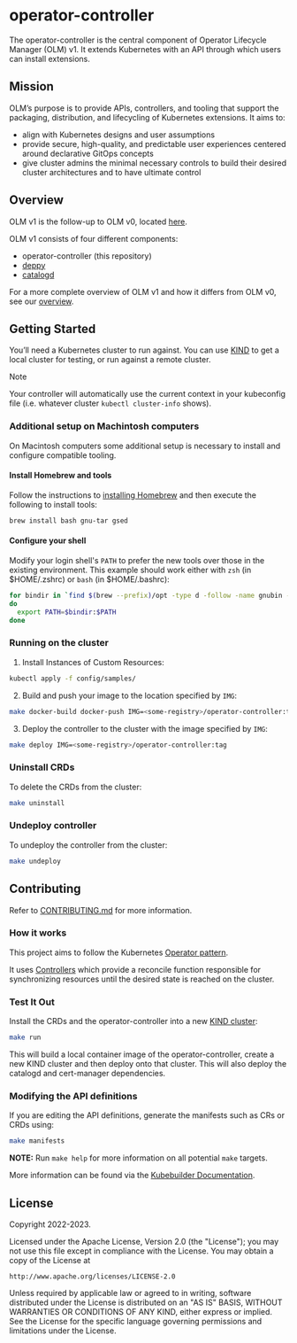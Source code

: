 # operator-controller
The operator-controller is the central component of Operator Lifecycle Manager (OLM) v1.
It extends Kubernetes with an API through which users can install extensions.


## Mission

OLM’s purpose is to provide APIs, controllers, and tooling that support the packaging, distribution, and lifecycling of Kubernetes extensions. It aims to:
- align with Kubernetes designs and user assumptions
- provide secure, high-quality, and predictable user experiences centered around declarative GitOps concepts
- give cluster admins the minimal necessary controls to build their desired cluster architectures and to have ultimate control

## Overview

OLM v1 is the follow-up to OLM v0, located [here](https://github.com/operator-framework/operator-lifecycle-manager).

OLM v1 consists of four different components:
* operator-controller (this repository)
* [deppy](https://github.com/operator-framework/deppy)
* [catalogd](https://github.com/operator-framework/catalogd)

For a more complete overview of OLM v1 and how it differs from OLM v0, see our [overview](./docs/olmv1_overview.md).

## Getting Started
You’ll need a Kubernetes cluster to run against. You can use [KIND](https://sigs.k8s.io/kind) to get a local cluster for testing, or run against a remote cluster.

> [!NOTE] 
> Your controller will automatically use the current context in your kubeconfig file (i.e. whatever cluster `kubectl cluster-info` shows).

### Additional setup on Machintosh computers
On Macintosh computers some additional setup is necessary to install and configure compatible tooling.

#### Install Homebrew and tools
Follow the instructions to [installing Homebrew](https://docs.brew.sh/Installation) and then execute the following to install tools:

```sh
brew install bash gnu-tar gsed
```

#### Configure your shell
Modify your login shell's `PATH` to prefer the new tools over those in the existing environment.  This example should work either with `zsh` (in $HOME/.zshrc) or `bash` (in $HOME/.bashrc):

```sh
for bindir in `find $(brew --prefix)/opt -type d -follow -name gnubin -print`
do
  export PATH=$bindir:$PATH
done
```

### Running on the cluster
1. Install Instances of Custom Resources:

```sh
kubectl apply -f config/samples/
```

2. Build and push your image to the location specified by `IMG`:
	
```sh
make docker-build docker-push IMG=<some-registry>/operator-controller:tag
```
	
3. Deploy the controller to the cluster with the image specified by `IMG`:

```sh
make deploy IMG=<some-registry>/operator-controller:tag
```

### Uninstall CRDs
To delete the CRDs from the cluster:

```sh
make uninstall
```

### Undeploy controller
To undeploy the controller from the cluster:

```sh
make undeploy
```

## Contributing

Refer to [CONTRIBUTING.md](./CONTRIBUTING.md) for more information.

### How it works
This project aims to follow the Kubernetes [Operator pattern](https://kubernetes.io/docs/concepts/extend-kubernetes/operator/).

It uses [Controllers](https://kubernetes.io/docs/concepts/architecture/controller/)
which provide a reconcile function responsible for synchronizing resources until the desired state is reached on the cluster.

### Test It Out

Install the CRDs and the operator-controller into a new [KIND cluster](https://kind.sigs.k8s.io/):
```sh
make run
```
This will build a local container image of the operator-controller, create a new KIND cluster and then deploy onto that cluster.
This will also deploy the catalogd and cert-manager dependencies.

### Modifying the API definitions
If you are editing the API definitions, generate the manifests such as CRs or CRDs using:

```sh
make manifests
```

**NOTE:** Run `make help` for more information on all potential `make` targets.

More information can be found via the [Kubebuilder Documentation](https://book.kubebuilder.io/introduction.html).

## License

Copyright 2022-2023.

Licensed under the Apache License, Version 2.0 (the "License");
you may not use this file except in compliance with the License.
You may obtain a copy of the License at

    http://www.apache.org/licenses/LICENSE-2.0

Unless required by applicable law or agreed to in writing, software
distributed under the License is distributed on an "AS IS" BASIS,
WITHOUT WARRANTIES OR CONDITIONS OF ANY KIND, either express or implied.
See the License for the specific language governing permissions and
limitations under the License.
